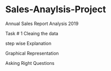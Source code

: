 # Sales-Anaylsis-Project
 
Annual Sales Report Analysis 2019

Task # 1  Cleaing the data

step wise Explanation

Graphical Representation

Asking Right Questions
